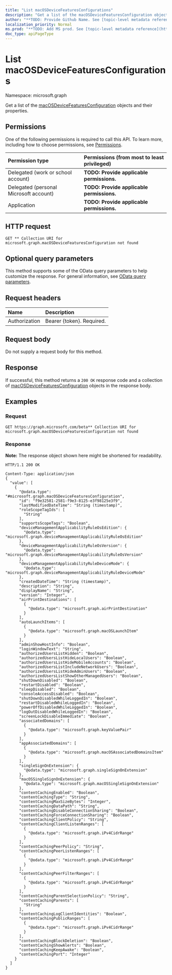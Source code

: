 ```yaml
---
title: "List macOSDeviceFeaturesConfigurations"
description: "Get a list of the macOSDeviceFeaturesConfiguration objects and their properties."
author: "**TODO: Provide Github Name. See [topic-level metadata reference](https://msgo.azurewebsites.net/add/document/guidelines/metadata.html#topic-level-metadata)**"
localization_priority: Normal
ms.prod: "**TODO: Add MS prod. See [topic-level metadata reference](https://msgo.azurewebsites.net/add/document/guidelines/metadata.html#topic-level-metadata)**"
doc_type: apiPageType
---
```


# List macOSDeviceFeaturesConfigurations
Namespace: microsoft.graph

Get a list of the [macOSDeviceFeaturesConfiguration](../resources/macosdevicefeaturesconfiguration.md) objects and their properties.

## Permissions
One of the following permissions is required to call this API. To learn more, including how to choose permissions, see [Permissions](/graph/permissions-reference).

|Permission type|Permissions (from most to least privileged)|
|:---|:---|
|Delegated (work or school account)|**TODO: Provide applicable permissions.**|
|Delegated (personal Microsoft account)|**TODO: Provide applicable permissions.**|
|Application|**TODO: Provide applicable permissions.**|

## HTTP request

<!-- {
  "blockType": "ignored"
}
-->
``` http
GET ** Collection URI for microsoft.graph.macOSDeviceFeaturesConfiguration not found
```

## Optional query parameters
This method supports some of the OData query parameters to help customize the response. For general information, see [OData query parameters](/graph/query-parameters).

## Request headers
|Name|Description|
|:---|:---|
|Authorization|Bearer {token}. Required.|

## Request body
Do not supply a request body for this method.

## Response

If successful, this method returns a `200 OK` response code and a collection of [macOSDeviceFeaturesConfiguration](../resources/macosdevicefeaturesconfiguration.md) objects in the response body.

## Examples

### Request
<!-- {
  "blockType": "request",
  "name": "get_macosdevicefeaturesconfiguration"
}
-->
``` http
GET https://graph.microsoft.com/beta** Collection URI for microsoft.graph.macOSDeviceFeaturesConfiguration not found
```


### Response
**Note:** The response object shown here might be shortened for readability.
<!-- {
  "blockType": "response",
  "truncated": true,
  "@odata.type": "Collection(microsoft.graph.macOSDeviceFeaturesConfiguration)"
}
-->
``` http
HTTP/1.1 200 OK

Content-Type: application/json
{
  "value": [
    {
      "@odata.type": "#microsoft.graph.macOSDeviceFeaturesConfiguration",
      "id": "f9e32581-2581-f9e3-8125-e3f98125e3f9",
      "lastModifiedDateTime": "String (timestamp)",
      "roleScopeTagIds": [
        "String"
      ],
      "supportsScopeTags": "Boolean",
      "deviceManagementApplicabilityRuleOsEdition": {
        "@odata.type": "microsoft.graph.deviceManagementApplicabilityRuleOsEdition"
      },
      "deviceManagementApplicabilityRuleOsVersion": {
        "@odata.type": "microsoft.graph.deviceManagementApplicabilityRuleOsVersion"
      },
      "deviceManagementApplicabilityRuleDeviceMode": {
        "@odata.type": "microsoft.graph.deviceManagementApplicabilityRuleDeviceMode"
      },
      "createdDateTime": "String (timestamp)",
      "description": "String",
      "displayName": "String",
      "version": "Integer",
      "airPrintDestinations": [
        {
          "@odata.type": "microsoft.graph.airPrintDestination"
        }
      ],
      "autoLaunchItems": [
        {
          "@odata.type": "microsoft.graph.macOSLaunchItem"
        }
      ],
      "adminShowHostInfo": "Boolean",
      "loginWindowText": "String",
      "authorizedUsersListHidden": "Boolean",
      "authorizedUsersListHideLocalUsers": "Boolean",
      "authorizedUsersListHideMobileAccounts": "Boolean",
      "authorizedUsersListIncludeNetworkUsers": "Boolean",
      "authorizedUsersListHideAdminUsers": "Boolean",
      "authorizedUsersListShowOtherManagedUsers": "Boolean",
      "shutDownDisabled": "Boolean",
      "restartDisabled": "Boolean",
      "sleepDisabled": "Boolean",
      "consoleAccessDisabled": "Boolean",
      "shutDownDisabledWhileLoggedIn": "Boolean",
      "restartDisabledWhileLoggedIn": "Boolean",
      "powerOffDisabledWhileLoggedIn": "Boolean",
      "logOutDisabledWhileLoggedIn": "Boolean",
      "screenLockDisableImmediate": "Boolean",
      "associatedDomains": [
        {
          "@odata.type": "microsoft.graph.keyValuePair"
        }
      ],
      "appAssociatedDomains": [
        {
          "@odata.type": "microsoft.graph.macOSAssociatedDomainsItem"
        }
      ],
      "singleSignOnExtension": {
        "@odata.type": "microsoft.graph.singleSignOnExtension"
      },
      "macOSSingleSignOnExtension": {
        "@odata.type": "microsoft.graph.macOSSingleSignOnExtension"
      },
      "contentCachingEnabled": "Boolean",
      "contentCachingType": "String",
      "contentCachingMaxSizeBytes": "Integer",
      "contentCachingDataPath": "String",
      "contentCachingDisableConnectionSharing": "Boolean",
      "contentCachingForceConnectionSharing": "Boolean",
      "contentCachingClientPolicy": "String",
      "contentCachingClientListenRanges": [
        {
          "@odata.type": "microsoft.graph.iPv4CidrRange"
        }
      ],
      "contentCachingPeerPolicy": "String",
      "contentCachingPeerListenRanges": [
        {
          "@odata.type": "microsoft.graph.iPv4CidrRange"
        }
      ],
      "contentCachingPeerFilterRanges": [
        {
          "@odata.type": "microsoft.graph.iPv4CidrRange"
        }
      ],
      "contentCachingParentSelectionPolicy": "String",
      "contentCachingParents": [
        "String"
      ],
      "contentCachingLogClientIdentities": "Boolean",
      "contentCachingPublicRanges": [
        {
          "@odata.type": "microsoft.graph.iPv4CidrRange"
        }
      ],
      "contentCachingBlockDeletion": "Boolean",
      "contentCachingShowAlerts": "Boolean",
      "contentCachingKeepAwake": "Boolean",
      "contentCachingPort": "Integer"
    }
  ]
}
```

